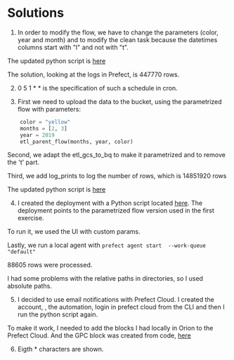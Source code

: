 # Solutions

1. In order to modify the flow, we have to change the parameters (color, year and month) and to modify the clean task because the datetimes columns start with "l" and not with "t".

The updated python script is [here](flows/03_deployments/parameterized_flow_homework.py)

The solution, looking at the logs in Prefect, is 447770 rows.

2. 0 5 1 * * is the specification of such a schedule in cron.

3. First we need to upload the data to the bucket, using the parametrized flow with parameters: 

```python
    color = "yellow"
    months = [2, 3]
    year = 2019
    etl_parent_flow(months, year, color)
```
Second, we adapt the etl_gcs_to_bq to make it parametrized and to remove the 't' part.
 
Third, we add log_prints to log the number of rows, which is 14851920 rows

The updated python script is [here](flows/02_gcp/etl_gcs_to_bq_homework.py)

4. I created the deployment with a Python script located [here](flows/03_deployments/parameterized_flow_homework_github.py). The deployment points to the parametrized flow version used in the first exercise. 

To run it, we used the UI with custom params.

Lastly, we run a local agent with `prefect agent start  --work-queue "default"`
 
88605 rows were processed. 

I had some problems with the relative paths in directories, so I used absolute paths.

5. I decided to use email notifications with Prefect Cloud. I created the account, , the automation, login in prefect cloud from the CLI and then I run the python script again.

To make it work, I needed to add the blocks I had locally in Orion to the Prefect Cloud. And the GPC block was created from code, [here](flows/03_deployments/blocks_cloud.py)

6. Eigth * characters are shown. 